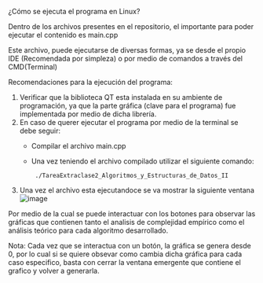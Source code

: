 ¿Cómo se ejecuta el programa en Linux?

Dentro de los archivos presentes en el repositorio, el importante para poder ejecutar el contenido es main.cpp

Este archivo, puede ejecutarse de diversas formas, ya se desde el propio IDE (Recomendada por simpleza) o por medio de comandos a través del CMD(Terminal)

Recomendaciones para la ejecución del programa:
1. Verificar que la biblioteca QT esta instalada en su ambiente de programación, ya que la parte gráfica (clave para el programa) fue implementada por medio de dicha librería.
2. En caso de querer ejecutar el programa por medio de la terminal se debe seguir:
   * Compilar el archivo main.cpp
   * Una vez teniendo el archivo compilado utilizar el siguiente comando:
     
          ./TareaExtraclase2_Algoritmos_y_Estructuras_de_Datos_II

3. Una vez el archivo esta ejecutandoce se va mostrar la siguiente ventana
   ![image](https://github.com/user-attachments/assets/fd4b6561-84dd-485c-9a46-34beebbfbd1c)

Por medio de la cual se puede interactuar con los botones para observar las gráficas que contienen tanto el analisis de complejidad empírico como el análisis teórico para cada algoritmo desarrollado.

Nota: Cada vez que se interactua con un botón, la gráfica se genera desde 0, por lo cual si se quiere obsevar como cambia dicha gráfica para cada caso especifico, basta con cerrar la ventana emergente que contiene el grafico y volver a generarla.
